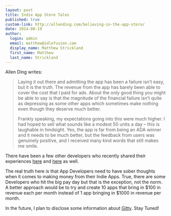 ```yaml
--- 
layout: post
title: Indie App Store Tales
published: true
custom-link: http://allending.com/believing-in-the-app-store/
date: 2014-08-19
author:
  login: admin
  email: matthew@idlefusion.com
  display_name: Matthew Strickland
  first_name: Matthew
  last_name: Strickland
---
```

Allen Ding writes:

> Laying it out there and admitting the app has been a failure isn’t easy, but it is the truth. The revenue from the app has barely been able to cover the cost that I paid for ads. About the only good thing you might be able to say is that the magnitude of the financial failure isn’t quite as depressing as some other apps which sometimes make nothing even though they deserve much better.
> 
> Frankly speaking, my expectations going into this were much higher. I had hoped to sell what sounds like a modest 50 units a day – this is laughable in hindsight. Yes, the app is far from being an ADA winner and it needs to be much better, but the feedback from users was genuinely positive, and I received many kind words that still makes me smile. 

There have been a few other developers who recently shared their experiences [here](http://blog.jaredsinclair.com/post/93118460565/a-candid-look-at-unreads-first-year) and [here](http://txt.jazzychad.net/gist/19a05ad4e7ef77072b44) as well.

The real truth here is that App Developers need to have sober thoughts when it comes to making money from their Indie Apps.  True, there are some Developers who hit the big pay day but that is the exception, not the norm.  A better approach would be to try and create 10 apps that bring in $100 in revenue each per month instead of 1 app bringing in $1000 in revenue per month.

In the future, I plan to disclose some information about [Gitty](http://gittyapp.com).  Stay Tuned!
